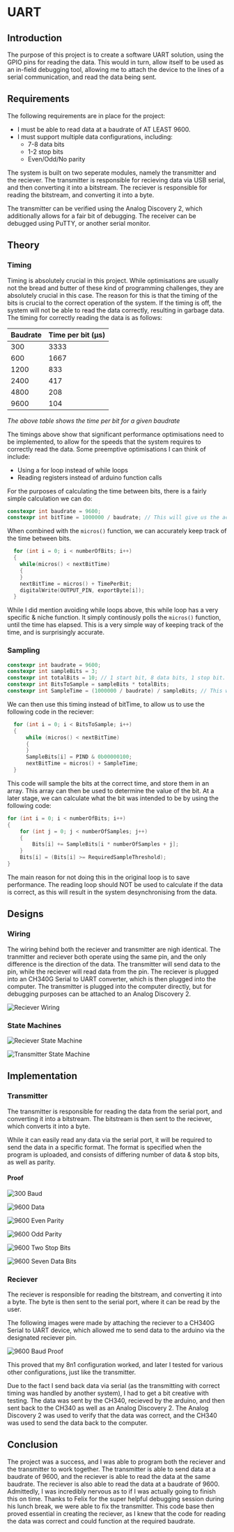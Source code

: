 # UART

## Introduction

The purpose of this project is to create a software UART solution, using the GPIO pins for reading the data. This would in turn, allow itself to be used as an in-field debugging tool, allowing me to attach the device to the lines of a serial communication, and read the data being sent.

## Requirements

The following requirements are in place for the project:

- I must be able to read data at a baudrate of AT LEAST 9600.
- I must support multiple data configurations, including:
  - 7-8 data bits
  - 1-2 stop bits
  - Even/Odd/No parity

The system is built on two seperate modules, namely the transmitter and the reciever. The transmitter is responsible for recieving data via USB serial, and then converting it into a bitstream. The reciever is responsible for reading the bitstream, and converting it into a byte.

The transmitter can be verified using the Analog Discovery 2, which additionally allows for a fair bit of debugging. The receiver can be debugged using PuTTY, or another serial monitor.

## Theory

### Timing

Timing is absolutely crucial in this project. While optimisations are usually not the bread and butter of these kind of programming challenges, they are absolutely crucial in this case. The reason for this is that the timing of the bits is crucial to the correct operation of the system. If the timing is off, the system will not be able to read the data correctly, resulting in garbage data. The timing for correctly reading the data is as follows:

| Baudrate | Time per bit (µs) |
| -------- | ----------------- |
| 300      | 3333              |
| 600      | 1667              |
| 1200     | 833               |
| 2400     | 417               |
| 4800     | 208               |
| 9600     | 104               |
_The above table shows the time per bit for a given baudrate_

The timings above show that significant performance optimisations need to be implemented, to allow for the speeds that the system requires to correctly read the data. Some preemptive optimisations I can think of include:

- Using a for loop instead of while loops
- Reading registers instead of arduino function calls

For the purposes of calculating the time between bits, there is a fairly simple calculation we can do:

```cpp
constexpr int baudrate = 9600;
constexpr int bitTime = 1000000 / baudrate; // This will give us the actual time in microseconds
```

When combined with the `micros()` function, we can accurately keep track of the time between bits.

```cpp
  for (int i = 0; i < numberOfBits; i++)
  {
    while(micros() < nextBitTime)
    {
    }
    nextBitTime = micros() + TimePerBit;
    digitalWrite(OUTPUT_PIN, exportByte[i]);
  }
```

While I did mention avoiding while loops above, this while loop has a very specific & niche function. It simply continously polls the `micros()` function, until the time has elapsed. This is a very simple way of keeping track of the time, and is surprisingly accurate.

### Sampling

```cpp
constexpr int baudrate = 9600;
constexpr int sampleBits = 3;
constexpr int totalBits = 10; // 1 start bit, 8 data bits, 1 stop bit. This is purely for explanation
constexpr int BitsToSample = sampleBits * totalBits;
constexpr int SampleTime = (1000000 / baudrate) / sampleBits; // This will give us the actual time in microseconds
```

We can then use this timing instead of bitTime, to allow us to use the following code in the reciever:

```cpp
  for (int i = 0; i < BitsToSample; i++)
  {
      while (micros() < nextBitTime)
      {
      }
      SampleBits[i] = PIND & 0b00000100;
      nextBitTime = micros() + SampleTime;
  }
```

This code will sample the bits at the correct time, and store them in an array. This array can then be used to determine the value of the bit. At a later stage, we can calculate what the bit was intended to be by using the following code:

```cpp
for (int i = 0; i < numberOfBits; i++)
{
    for (int j = 0; j < numberOfSamples; j++)
    {
        Bits[i] += SampleBits[i * numberOfSamples + j];
    }
    Bits[i] = (Bits[i] >= RequiredSampleThreshold);
}
```

The main reason for not doing this in the original loop is to save performance. The reading loop should NOT be used to calculate if the data is correct, as this will result in the system desynchronising from the data.

## Designs

### Wiring

The wiring behind both the reciever and transmitter are nigh identical. The tranmitter and reciever both operate using the same pin, and the only difference is the direction of the data. The transmitter will send data to the pin, while the reciever will read data from the pin. The reciever is plugged into an CH340G Serial to UART converter, which is then plugged into the computer. The transmitter is plugged into the computer directly, but for debugging purposes can be attached to an Analog Discovery 2.

![Reciever Wiring](./Hardware%20Diagrams/Reciever%20Wiring.png)

### State Machines

![Reciever State Machine](out/Diagrams/State%20Machine%20Reciever.png)

![Transmitter State Machine](out/Diagrams/State%20Machine%20Transmitter.png)

## Implementation

### Transmitter

The transmitter is responsible for reading the data from the serial port, and converting it into a bitstream. The bitstream is then sent to the reciever, which converts it into a byte.

While it can easily read any data via the serial port, it will be required to send the data in a specific format. The format is specified when the program is uploaded, and consists of differing number of data & stop bits, as well as parity.

#### Proof

![300 Baud](Transmitter_Pictures/Baud_300_Receiver.png)

![9600 Data](Transmitter_Pictures/Baud_9600_Preset_Data_Transmitter.png)

![9600 Even Parity](Transmitter_Pictures/Baud_9600_Parity_Even_Transmitter.png)

![9600 Odd Parity](Transmitter_Pictures/Baud_9600_Parity_Odd_Transmitter.png)

![9600 Two Stop Bits](Transmitter_Pictures/Baud_9600_Two_Stop.png)

![9600 Seven Data Bits](Transmitter_Pictures/Baud_9600_7Bit.png)

### Reciever

The reciever is responsible for reading the bitstream, and converting it into a byte. The byte is then sent to the serial port, where it can be read by the user.

The following images were made by attaching the reciever to a CH340G Serial to UART device, which allowed me to send data to the arduino via the designated reciever pin.

![9600 Baud Proof](./Reciever_Pictures/9600_Proof.png)

This proved that my 8n1 configuration worked, and later I tested for various other configurations, just like the transmitter.

Due to the fact I send back data via serial (as the transmitting with correct timing was handled by another system), I had to get a bit creative with testing. The data was sent by the CH340, recieved by the arduino, and then sent back to the CH340 as well as an Analog Discovery 2. The Analog Discovery 2 was used to verify that the data was correct, and the CH340 was used to send the data back to the computer.

## Conclusion

The project was a success, and I was able to program both the reciever and the transmitter to work together. The transmitter is able to send data at a baudrate of 9600, and the reciever is able to read the data at the same baudrate. The reciever is also able to read the data at a baudrate of 9600.
Admittedly, I was incredibly nervous as to if I was actually going to finish this on time. Thanks to Felix for the super helpful debugging session during his lunch break, we were able to fix the transmitter. This code base then proved essential in creating the reciever, as I knew that the code for reading the data was correct and could function at the required baudrate.
